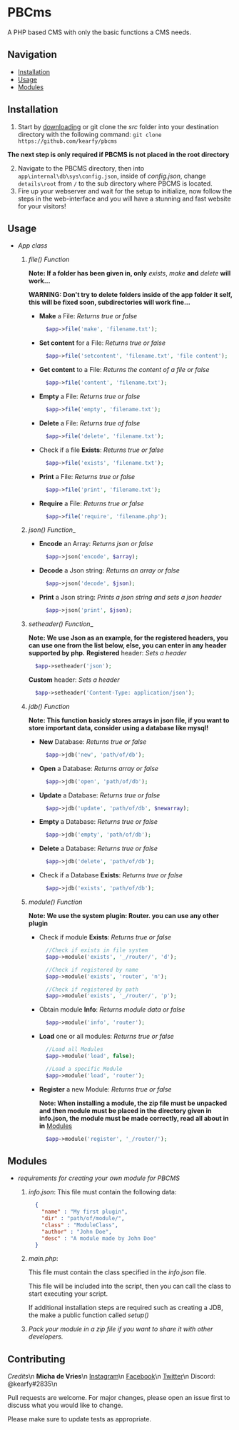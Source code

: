 # PBCms
A PHP based CMS with only the basic functions a CMS needs.

## Navigation
- [Installation](#Installation)
- [Usage](#Usage)
- [Modules](#Modules)

## Installation

1. Start by [downloading](https://github.com/webbasics/pbcms/archive/master.zip) or git clone the _src_ folder into
 your destination directory with the following command: ```git clone   https://github.com/kearfy/pbcms```

  **The next step is only required if PBCMS is not placed in the root directory**

2. Navigate to the PBCMS directory, then into ```app\internal\db\sys\config.json```, inside of _config.json_,
 change ```details\root``` from ```/``` to the sub directory where PBCMS is located.
3. Fire up your webserver and wait for the setup to initialize, now follow the steps in the web-interface
 and you will have a stunning and fast website for your visitors!


## Usage

* _App class_
   1. _file() Function_

      __Note: If a folder has been given in, only__ *exists*, *make* __and__ *delete* __will work...__

      __WARNING: Don't try to delete folders inside of the app folder it self, this will be fixed soon,
        subdirectories will work fine...__
      - __Make__ a File:
        _Returns true or false_
        ```php
          $app->file('make', 'filename.txt');
        ```
      - __Set content__ for a File:
        _Returns true or false_
        ```php
          $app->file('setcontent', 'filename.txt', 'file content');
        ```
      - __Get content__ to a File:
        _Returns the content of a file or false_
        ```php
          $app->file('content', 'filename.txt');
        ```
      - __Empty__ a File:
        _Returns true or false_
        ```php
          $app->file('empty', 'filename.txt');
        ```
      - __Delete__ a File:
        _Returns true of false_
        ```php
          $app->file('delete', 'filename.txt');
        ```
      - Check if a file __Exists__:
        _Returns true or false_
        ```php
          $app->file('exists', 'filename.txt');
        ```
      - __Print__ a File:
        _Returns true or false_
        ```php
          $app->file('print', 'filename.txt');
        ```
      - __Require__ a File:
        _Returns true or false_
        ```php
          $app->file('require', 'filename.php');
        ```

   2. _json() Function__
      - __Encode__ an Array:
        _Returns json or false_
        ```php
          $app->json('encode', $array);
        ```
      - __Decode__ a Json string:
        _Returns an array or false_
        ```php
          $app->json('decode', $json);
        ```
      - __Print__ a Json string:
        _Prints a json string and sets a json header_
        ```php
          $app->json('print', $json);
        ```

   3. _setheader() Function__

      __Note: We use Json as an example, for the registered headers, you can use one from the list
        below, else, you can enter in any header supported by php.__
      __Registered__ header:
        _Sets a header_
        ```php
          $app->setheader('json');
        ```
      __Custom__ header:
        _Sets a header_
        ```php
          $app->setheader('Content-Type: application/json');
        ```

   4. _jdb() Function_

      __Note: This function basicly stores arrays in json file, if you want to store important data,
        consider using a database like mysql!__
      - __New__ Database:
        _Returns true or false_
        ```php
          $app->jdb('new', 'path/of/db');
        ```
      - __Open__ a Database:
        _Returns array or false_
        ```php
          $app->jdb('open', 'path/of/db');
        ```
      - __Update__ a Database:
        _Returns true or false_
        ```php
          $app->jdb('update', 'path/of/db', $newarray);
        ```
      - __Empty__ a Database:
        _Returns true or false_
        ```php
          $app->jdb('empty', 'path/of/db');
        ```
      - __Delete__ a Database:
        _Returns true or false_
        ```php
          $app->jdb('delete', 'path/of/db');
        ```
      - Check if a Database __Exists__:
        _Returns true or false_
        ```php
          $app->jdb('exists', 'path/of/db');
        ```
   5. _module() Function_

      __Note: We use the system plugin: Router. you can use any other plugin__
      - Check if module __Exists__:
        _Returns true or false_
        ```php
          //Check if exists in file system
          $app->module('exists', '_/router/', 'd');

          //Check if registered by name
          $app->module('exists', 'router', 'n');

          //Check if registered by path
          $app->module('exists', '_/router/', 'p');
        ```
      - Obtain module __Info__:
        _Returns module data or false_
        ```php
          $app->module('info', 'router');
        ```
      - __Load__ one or all modules:
        _Returns true or false_
        ```php
          //Load all Modules
          $app->module('load', false);

          //Load a specific Module
          $app->module('load', 'router');
        ```
      - __Register__ a new Module:
        _Returns true or false_

        __Note: When installing a module, the zip file must be unpacked and then
          module must be placed in the directory given in info.json, the module
          must be made correctly, read all about in in__ [Modules](#Modules)
        ```php
          $app->module('register', '_/router/');
        ```

## Modules

* _requirements for creating your own module for PBCMS_
   1. _info.json_:
      This file must contain the following data:
      ```json
        {
          "name" : "My first plugin",
          "dir" : "path/of/module/",
          "class" : "ModuleClass",
          "author" : "John Doe",
          "desc" : "A module made by John Doe"
        }
      ```
    2. _main.php_:

        This file must contain the class specified in the _info.json_ file.

        This file will be included into the script, then you can call the
        class to start executing your script.

        If additional installation steps are required such as creating a
        JDB, the make a public function called _setup()_
    3. _Pack your module in a zip file if you want to share it with other developers._


## Contributing
  _Credits_\n
    __Micha de Vries__\n
    [Instagram](https://www.instagram.com/kearfy/)\n
    [Facebook](https://www.facebook.com/micha.devries.5)\n
    [Twitter](https://twitter.com/Kearfy)\n
    Discord: @kearfy#2835\n

Pull requests are welcome. For major changes, please open an issue first to discuss what you would like to change.

Please make sure to update tests as appropriate.
